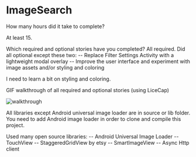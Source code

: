 ImageSearch
===========

How many hours did it take to complete?

At least 15. 

Which required and optional stories have you completed?
All required. Did all optional except these two: 
 -- Replace Filter Settings Activity with a lightweight modal overlay 
 -- Improve the user interface and experiment with image assets and/or styling and coloring
 
 I need to learn a bit on styling and coloring. 

GIF walkthrough of all required and optional stories (using LiceCap)

![walkthrough](imagesearch.gif)

All libraries except Android universal image loader are in source or lib folder. You need to add Android image loader in order to clone and compile this project.

Used many open source libraries:
 -- Android Universal Image Loader
 -- TouchView
 -- StaggeredGridView by etsy
 -- SmartImageView
 -- Async Http client
